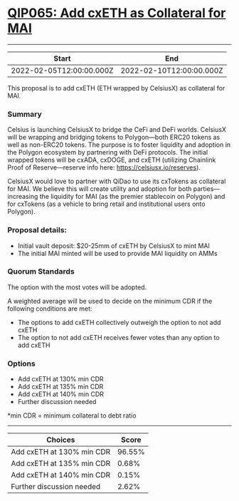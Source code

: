 
# [QIP065: Add cxETH as Collateral for MAI](https://snapshot.org/#/qidao.eth/proposal/0x244c00658c55c32a207daefcc2cca2bf8c0895c89acb084de2dcc11b4643f734)

---
| Start | End |
| --- | --- |
| 2022-02-05T12:00:00.000Z | 2022-02-10T12:00:00.000Z |


This proposal is to add cxETH (ETH wrapped by CelsiusX) as collateral for MAI.

### Summary

Celsius is launching CelsiusX to bridge the CeFi and DeFi worlds. CelsiusX will be wrapping and bridging tokens to Polygon—both ERC20 tokens as well as non-ERC20 tokens. The purpose is to foster liquidity and adoption in the Polygon ecosystem by partnering with DeFi protocols. The initial wrapped tokens will be cxADA, cxDOGE, and cxETH (utilizing Chainlink Proof of Reserve—reserve info here: https://celsiusx.io/reserves).
 
CelsiusX would love to partner with QiDao to use its cxTokens as collateral for MAI. We believe this will create utility and adoption for both parties—increasing the liquidity for MAI (as the premier stablecoin on Polygon) and for cxTokens (as a vehicle to bring retail and institutional users onto Polygon).

### Proposal details:

* Initial vault deposit: $20-25mm of cxETH by CelsiusX to mint MAI
* The initial MAI minted will be used to provide MAI liquidity on AMMs

### Quorum Standards

The option with the most votes will be adopted. 

A weighted average will be used to decide on the minimum CDR if the following conditions are met:
* The options to add cxETH collectively outweigh the option to not add cxETH
* The option to not add cxETH receives fewer votes than any option to add cxETH
 
### Options
* Add cxETH at 130% min CDR
* Add cxETH at 135% min CDR
* Add cxETH at 140% min CDR
* Further discussion needed

*min CDR = minimum collateral to debt ratio

---
| Choices | Score |
| --- | --- |
| Add cxETH at 130% min CDR | 96.55% |
| Add cxETH at 135% min CDR | 0.68% |
| Add cxETH at 140% min CDR | 0.15% |
| Further discussion needed | 2.62% |

